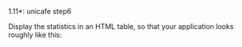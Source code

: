 1.11*: unicafe step6

Display the statistics in an HTML table, so that your application looks roughly like this:
